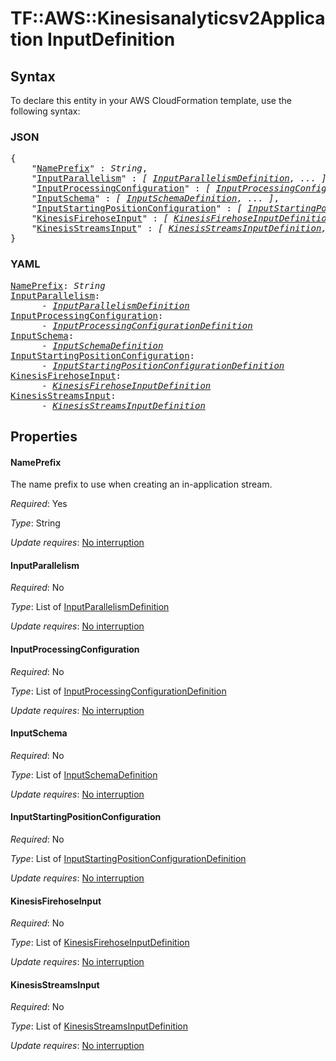 # TF::AWS::Kinesisanalyticsv2Application InputDefinition

## Syntax

To declare this entity in your AWS CloudFormation template, use the following syntax:

### JSON

<pre>
{
    "<a href="#nameprefix" title="NamePrefix">NamePrefix</a>" : <i>String</i>,
    "<a href="#inputparallelism" title="InputParallelism">InputParallelism</a>" : <i>[ <a href="inputparallelismdefinition.md">InputParallelismDefinition</a>, ... ]</i>,
    "<a href="#inputprocessingconfiguration" title="InputProcessingConfiguration">InputProcessingConfiguration</a>" : <i>[ <a href="inputprocessingconfigurationdefinition.md">InputProcessingConfigurationDefinition</a>, ... ]</i>,
    "<a href="#inputschema" title="InputSchema">InputSchema</a>" : <i>[ <a href="inputschemadefinition.md">InputSchemaDefinition</a>, ... ]</i>,
    "<a href="#inputstartingpositionconfiguration" title="InputStartingPositionConfiguration">InputStartingPositionConfiguration</a>" : <i>[ <a href="inputstartingpositionconfigurationdefinition.md">InputStartingPositionConfigurationDefinition</a>, ... ]</i>,
    "<a href="#kinesisfirehoseinput" title="KinesisFirehoseInput">KinesisFirehoseInput</a>" : <i>[ <a href="kinesisfirehoseinputdefinition.md">KinesisFirehoseInputDefinition</a>, ... ]</i>,
    "<a href="#kinesisstreamsinput" title="KinesisStreamsInput">KinesisStreamsInput</a>" : <i>[ <a href="kinesisstreamsinputdefinition.md">KinesisStreamsInputDefinition</a>, ... ]</i>
}
</pre>

### YAML

<pre>
<a href="#nameprefix" title="NamePrefix">NamePrefix</a>: <i>String</i>
<a href="#inputparallelism" title="InputParallelism">InputParallelism</a>: <i>
      - <a href="inputparallelismdefinition.md">InputParallelismDefinition</a></i>
<a href="#inputprocessingconfiguration" title="InputProcessingConfiguration">InputProcessingConfiguration</a>: <i>
      - <a href="inputprocessingconfigurationdefinition.md">InputProcessingConfigurationDefinition</a></i>
<a href="#inputschema" title="InputSchema">InputSchema</a>: <i>
      - <a href="inputschemadefinition.md">InputSchemaDefinition</a></i>
<a href="#inputstartingpositionconfiguration" title="InputStartingPositionConfiguration">InputStartingPositionConfiguration</a>: <i>
      - <a href="inputstartingpositionconfigurationdefinition.md">InputStartingPositionConfigurationDefinition</a></i>
<a href="#kinesisfirehoseinput" title="KinesisFirehoseInput">KinesisFirehoseInput</a>: <i>
      - <a href="kinesisfirehoseinputdefinition.md">KinesisFirehoseInputDefinition</a></i>
<a href="#kinesisstreamsinput" title="KinesisStreamsInput">KinesisStreamsInput</a>: <i>
      - <a href="kinesisstreamsinputdefinition.md">KinesisStreamsInputDefinition</a></i>
</pre>

## Properties

#### NamePrefix

The name prefix to use when creating an in-application stream.

_Required_: Yes

_Type_: String

_Update requires_: [No interruption](https://docs.aws.amazon.com/AWSCloudFormation/latest/UserGuide/using-cfn-updating-stacks-update-behaviors.html#update-no-interrupt)

#### InputParallelism

_Required_: No

_Type_: List of <a href="inputparallelismdefinition.md">InputParallelismDefinition</a>

_Update requires_: [No interruption](https://docs.aws.amazon.com/AWSCloudFormation/latest/UserGuide/using-cfn-updating-stacks-update-behaviors.html#update-no-interrupt)

#### InputProcessingConfiguration

_Required_: No

_Type_: List of <a href="inputprocessingconfigurationdefinition.md">InputProcessingConfigurationDefinition</a>

_Update requires_: [No interruption](https://docs.aws.amazon.com/AWSCloudFormation/latest/UserGuide/using-cfn-updating-stacks-update-behaviors.html#update-no-interrupt)

#### InputSchema

_Required_: No

_Type_: List of <a href="inputschemadefinition.md">InputSchemaDefinition</a>

_Update requires_: [No interruption](https://docs.aws.amazon.com/AWSCloudFormation/latest/UserGuide/using-cfn-updating-stacks-update-behaviors.html#update-no-interrupt)

#### InputStartingPositionConfiguration

_Required_: No

_Type_: List of <a href="inputstartingpositionconfigurationdefinition.md">InputStartingPositionConfigurationDefinition</a>

_Update requires_: [No interruption](https://docs.aws.amazon.com/AWSCloudFormation/latest/UserGuide/using-cfn-updating-stacks-update-behaviors.html#update-no-interrupt)

#### KinesisFirehoseInput

_Required_: No

_Type_: List of <a href="kinesisfirehoseinputdefinition.md">KinesisFirehoseInputDefinition</a>

_Update requires_: [No interruption](https://docs.aws.amazon.com/AWSCloudFormation/latest/UserGuide/using-cfn-updating-stacks-update-behaviors.html#update-no-interrupt)

#### KinesisStreamsInput

_Required_: No

_Type_: List of <a href="kinesisstreamsinputdefinition.md">KinesisStreamsInputDefinition</a>

_Update requires_: [No interruption](https://docs.aws.amazon.com/AWSCloudFormation/latest/UserGuide/using-cfn-updating-stacks-update-behaviors.html#update-no-interrupt)

